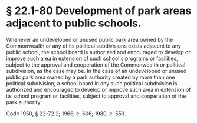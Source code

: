# § 22.1-80 Development of park areas adjacent to public schools.

<p>Whenever an undeveloped or unused public park area owned by the Commonwealth or any of its political subdivisions exists adjacent to any public school, the school board is authorized and encouraged to develop or improve such area in extension of such school's programs or facilities, subject to the approval and cooperation of the Commonwealth or political subdivision, as the case may be. In the case of an undeveloped or unused public park area owned by a park authority created by more than one political subdivision, a school board in any such political subdivision is authorized and encouraged to develop or improve such area in extension of its school program or facilities, subject to approval and cooperation of the park authority.</p><p>Code 1950, § 22-72.2; 1966, c. 606; 1980, c. 559.</p>